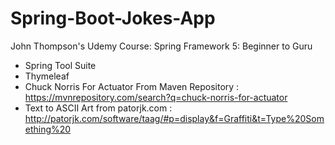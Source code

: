 # Spring-Boot-Jokes-App

John Thompson's Udemy Course: Spring Framework 5: Beginner to Guru

* Spring Tool Suite
* Thymeleaf
* Chuck Norris For Actuator From Maven Repository : https://mvnrepository.com/search?q=chuck-norris-for-actuator
* Text to ASCII Art from patorjk.com : http://patorjk.com/software/taag/#p=display&f=Graffiti&t=Type%20Something%20
